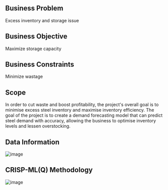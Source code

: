 <h2>Business Problem</h2>
Excess inventory and storage issue

<h2>Business Objective</h2>
Maximize storage capacity
<h2>Business Constraints</h2> 
Minimize wastage

<h2>Scope</h2>
In order to cut waste and boost profitability, the project's overall goal is to minimise excess steel inventory and maximise inventory efficiency. 
The goal of the project is to create a demand forecasting model that can predict steel demand with accuracy, allowing the business to optimise 
inventory levels and lessen overstocking. 

<h2>Data Information</h2>

![image](https://github.com/user-attachments/assets/a3746eb3-6c7b-4f0c-b57d-3996b095bce0)

<h2>CRISP-ML(Q) Methodology</h2>

![image](https://github.com/user-attachments/assets/78bb1c7a-e495-49e1-90e5-2001932f52ee)







